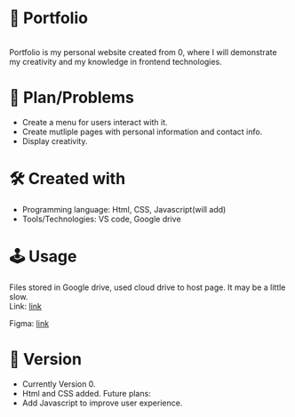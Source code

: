 
# 💼 Portfolio <a name="about-project"></a>
<br>
Portfolio is my personal website created from 0, where I will demonstrate my creativity and my knowledge in frontend technologies.

# 📜 Plan/Problems
- Create a menu for users interact with it.
- Create mutliple pages with personal information and contact info.
- Display creativity.

# 🛠 Created with
- Programming language: Html, CSS, Javascript(will add)
- Tools/Technologies: VS code, Google drive

# 🕹 Usage
Files stored in Google drive, used cloud drive to host page. It may be a little slow. <br>
Link: [link](https://uheazzyq4gefoiqxzbuh3w.on.drv.tw/www.IsaiWeb.com/)

Figma: [link](https://www.figma.com/proto/lAEHoUop2LkepO2xhVPni6/Untitled?node-id=4-2&starting-point-node-id=4%3A2&mode=design&t=EEsbI59o81zeehsJ-1)

# 💎 Version
- Currently Version 0.
- Html and CSS added.
Future plans:
- Add Javascript to improve user experience.
